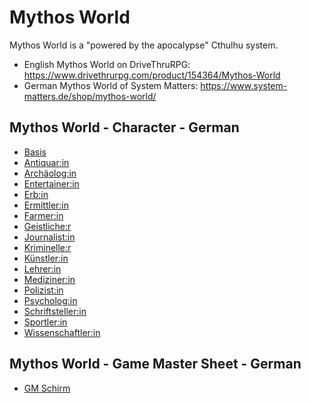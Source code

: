# Mythos World

Mythos World is a "powered by the apocalypse" Cthulhu system.

- English Mythos World on DriveThruRPG: <https://www.drivethrurpg.com/product/154364/Mythos-World>
- German Mythos World of System Matters: <https://www.system-matters.de/shop/mythos-world/>

## Mythos World - Character - German

- [Basis](/pbta/MythosWorld/Characters/fari.MythosWorld.Char.de-DE.Basis.json)
- [Antiquar:in](/pbta/MythosWorld/Characters/fari.MythosWorld.Char.de-DE.Antiquar_in.json)
- [Archäolog:in](/pbta/MythosWorld/Characters/fari.MythosWorld.Char.de-DE.Archaeolog_in.json)
- [Entertainer:in](/pbta/MythosWorld/Characters/fari.MythosWorld.Char.de-DE.Entertainer_in.json)
- [Erb:in](/pbta/MythosWorld/Characters/fari.MythosWorld.Char.de-DE.Erb_in.json)
- [Ermittler:in](/pbta/MythosWorld/Characters/fari.MythosWorld.Char.de-DE.Ermittler_in.json)
- [Farmer:in](/pbta/MythosWorld/Characters/fari.MythosWorld.Char.de-DE.Farmer_in.json)
- [Geistliche:r](/pbta/MythosWorld/Characters/fari.MythosWorld.Char.de-DE.Geistliche_r.json)
- [Journalist:in](/pbta/MythosWorld/Characters/fari.MythosWorld.Char.de-DE.Journalist_in.json)
- [Kriminelle:r](/pbta/MythosWorld/Characters/fari.MythosWorld.Char.de-DE.Kriminelle_r.json)
- [Künstler:in](/pbta/MythosWorld/Characters/fari.MythosWorld.Char.de-DE.Kuenstler_in.json)
- [Lehrer:in](/pbta/MythosWorld/Characters/fari.MythosWorld.Char.de-DE.Lehrer_in.json)
- [Mediziner:in](/pbta/MythosWorld/Characters/fari.MythosWorld.Char.de-DE.Mediziner_in.json)
- [Polizist:in](/pbta/MythosWorld/Characters/fari.MythosWorld.Char.de-DE.Polizist_in.json)
- [Psycholog:in](/pbta/MythosWorld/Characters/fari.MythosWorld.Char.de-DE.Psycholog_in.json)
- [Schriftsteller:in](/pbta/MythosWorld/Characters/fari.MythosWorld.Char.de-DE.Schriftsteller_in.json)
- [Sportler:in](/pbta/MythosWorld/Characters/fari.MythosWorld.Char.de-DE.Sportler_in.json)
- [Wissenschaftler:in](/pbta/MythosWorld/Characters/fari.MythosWorld.Char.de-DE.Wissenschatler_in.json)

## Mythos World - Game Master Sheet - German

- [GM Schirm](/pbta/MythosWorld/GM/fari.MythosWorld.GM.de-DE.GMSheet.json)